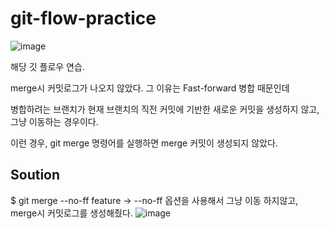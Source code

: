 # git-flow-practice
![image](https://user-images.githubusercontent.com/70135188/220683311-bdfad0ed-d841-447f-ae8c-1dfea2f3188e.png)

해당 깃 플로우 연습.

merge시 커밋로그가 나오지 않았다. 그 이유는 Fast-forward 병합 때문인데

병합하려는 브랜치가 현재 브랜치의 직전 커밋에 기반한 새로운 커밋을 생성하지 않고, 그냥 이동하는 경우이다.

이런 경우, git merge 명령어를 실행하면 merge 커밋이 생성되지 않았다.

## Soution
$ git merge --no-ff feature -> --no-ff 옵션을 사용해서 그냥 이동 하지않고, merge시 커밋로그를 생성해줬다. 
![image](https://user-images.githubusercontent.com/70135188/220806587-d1845004-32ce-4bc0-9687-942e4a82572c.png)

